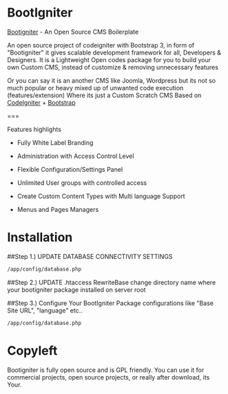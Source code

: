 BootIgniter
==================


[Bootigniter](http://bootigniter.org) - An Open Source CMS Boilerplate

An open source project of codeigniter with Bootstrap 3, in form of "Bootigniter"
it gives scalable development framework for all, Developers & Designers. It is a Lightweight Open codes package for you to build your own Custom CMS, instead of customize & removing unnecessary features

Or you can say it is an another CMS like Joomla, Wordpress but its not so much popular or heavy mixed up of unwanted code execution (features/extension)
Where its just a Custom Scratch CMS Based on [CodeIgniter](http://ellislab.com/codeigniter) + [Bootstrap](http://getbootstrap.com)

===

Features highlights

* Fully White Label Branding

* Administration with Access Control Level

* Flexible Configuration/Settings Panel 

* Unlimited User groups with controlled access

* Create Custom Content Types with Multi language Support

* Menus and Pages Managers

Installation
===

##Step 1.) UPDATE DATABASE CONNECTIVITY SETTINGS

```bash
/app/config/database.php
```

##Step 2.) UPDATE .htaccess RewriteBase
change directory name where your bootigniter package installed on server root

##Step 3.) Configure Your BootIgniter Package
configurations like "Base Site URL", "language" etc..

```bash
/app/config/database.php
```

Copyleft
===

Bootigniter is fully open source and is GPL friendly. You can use it for commercial projects, open source projects, or really after download, its Your.